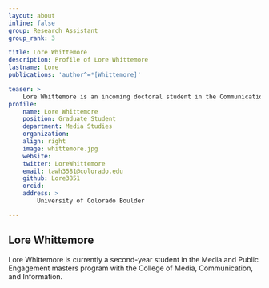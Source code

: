 ```yaml
---
layout: about
inline: false
group: Research Assistant
group_rank: 3

title: Lore Whittemore
description: Profile of Lore Whittemore 
lastname: Lore
publications: 'author^=*[Whittemore]'

teaser: >
    Lore Whittemore is an incoming doctoral student in the Communication Arts program at the Univeristy of Wisconsin-Madison.
profile:
    name: Lore Whittemore
    position: Graduate Student
    department: Media Studies
    organization: 
    align: right
    image: whittemore.jpg
    website: 
    twitter: LoreWhittemore
    email: tawh3581@colorado.edu
    github: Lore3851 
    orcid: 
    address: >
        University of Colorado Boulder

---
```


## Lore Whittemore

Lore Whittemore is currently a second-year student in the Media and Public Engagement masters program with the College of Media, Communication, and Information.
